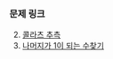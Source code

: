 
### 문제 링크  
2. [콜라츠 추측](https://school.programmers.co.kr/learn/courses/30/lessons/12943)  
1. [나머지가 1이 되는 수찾기](https://school.programmers.co.kr/learn/courses/30/lessons/87389)  
